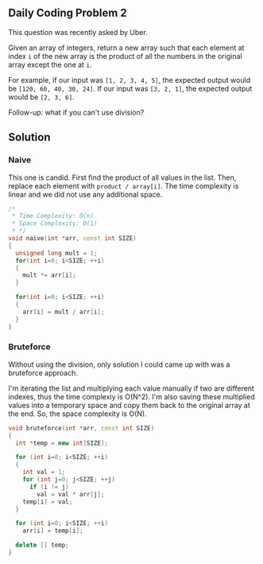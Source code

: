 ## Daily Coding Problem 2

This question was recently asked by Uber.

Given an array of integers, return a new array such that each element at index `i` of the new array is the product of all the numbers in the original array except the one at `i`.

For example, if our input was `[1, 2, 3, 4, 5]`, the expected output would be `[120, 60, 40, 30, 24]`. If our input was `[3, 2, 1]`, the expected output would be `[2, 3, 6]`.

Follow-up: what if you can't use division?

## Solution

### Naive

This one is candid. First find the product of all values in the list. Then, replace each element with `product / array[i]`.
The time complexity is linear and we did not use any additional space.

```cpp
/* 
 * Time Complexity: O(n)
 * Space Complexity: O(1)
 * */
void naive(int *arr, const int SIZE)
{
  unsigned long mult = 1;
  for(int i=0; i<SIZE; ++i)
  {
    mult *= arr[i];
  }

  for(int i=0; i<SIZE; ++i)
  {
    arr[i] = mult / arr[i];
  }
}
```

### Bruteforce
Without using the division, only solution I could came up with was a bruteforce approach.

I'm iterating the list and multiplying each value manually if two are different indexes, thus the time complexiy is O(N^2).
I'm also saving these multiplied values into a temporary space and copy them back to the original array at the end. 
So, the space complexity is O(N).

```cpp
void bruteforce(int *arr, const int SIZE)
{
  int *temp = new int[SIZE];

  for (int i=0; i<SIZE; ++i)
  {
    int val = 1;
    for (int j=0; j<SIZE; ++j)
      if (i != j) 
        val = val * arr[j];
    temp[i] = val;
  }

  for (int i=0; i<SIZE; ++i)
    arr[i] = temp[i];

  delete [] temp;
}
```